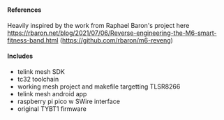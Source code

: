 # 
#### References
Heavily inspired by the work from Raphael Baron's project here https://rbaron.net/blog/2021/07/06/Reverse-engineering-the-M6-smart-fitness-band.html (https://github.com/rbaron/m6-reveng)


#### Includes
* telink mesh SDK
* tc32 toolchain
* working mesh project and makefile targetting TLSR8266
* telink mesh android app
* raspberry pi pico w SWire interface
* original TYBT1 firmware
